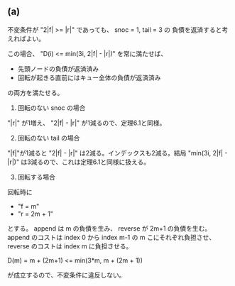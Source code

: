 ## (a)

不変条件が "2|f| >= |r|" であっても、 snoc = 1, tail = 3 の
負債を返済すると考えればよい。

この場合、 "D(i) <= min(3i, 2|f| - |r|)" を常に満たせば、

* 先頭ノードの負債が返済済み
* 回転が起きる直前にはキュー全体の負債が返済済み

の両方を満たせる。

1. 回転のない snoc の場合

"|r|" が1増え、 "2|f| - |r|" が1減るので、定理6.1と同様。

2. 回転のない tail の場合

"|f|"が1減ると "2|f| - |r|" は2減る。インデックスも2減る。結局
"min(3i, 2|f| - |r|)" は3減るので、これは定理6.1と同様に扱える。

3. 回転する場合

回転時に

* "f = m"
* "r = 2m + 1"

とする。
append は m の負債を生み、 reverse が 2m+1 の負債を生む。
append のコストは index 0 から index m-1 の m こにそれぞれ負担させ、
reverse のコストは index m に負担させる。

D(m) = m + (2m+1) <= min(3*m, m + (2m + 1))

が成立するので、不変条件に違反しない。



